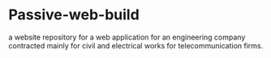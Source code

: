 # Passive-web-build
a website repository for a web application for an engineering company contracted mainly for civil and electrical works for telecommunication firms.
